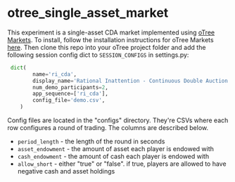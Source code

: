 # otree_single_asset_market

This experiment is a single-asset CDA market implemented using [oTree Markets](https://github.com/Leeps-Lab/otree_markets). To install, follow the installation instructions for oTree Markets [here](https://github.com/Leeps-Lab/otree_markets/wiki/Installation). Then clone this repo into your oTree project folder and add the following session config dict to `SESSION_CONFIGS` in settings.py:

```python
 dict(
        name='ri_cda',
        display_name='Rational Inattention - Continuous Double Auction',
        num_demo_participants=2,
        app_sequence=['ri_cda'],
        config_file='demo.csv',
    )
```

Config files are located in the "configs" directory. They're CSVs where each row configures a round of trading. The columns are described below.

* `period_length` - the length of the round in seconds
* `asset_endowment` - the amount of asset each player is endowed with
* `cash_endowment` - the amount of cash each player is endowed with
* `allow_short` - either "true" or "false". if true, players are allowed to have negative cash and asset holdings
